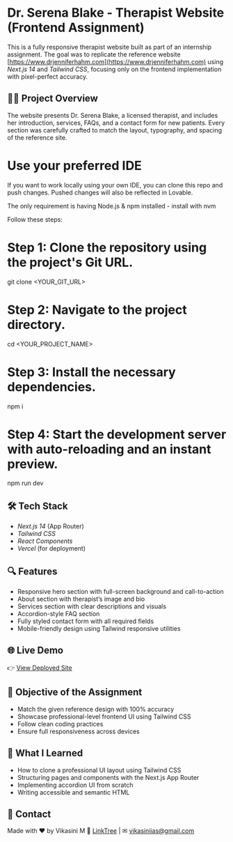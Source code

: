 # Dr. Serena Blake - Therapist Website (Frontend Assignment)

This is a fully responsive therapist website built as part of an internship assignment. The goal was to replicate the reference website [https://www.drjenniferhahm.com](https://www.drjenniferhahm.com) using *Next.js 14* and *Tailwind CSS*, focusing only on the frontend implementation with pixel-perfect accuracy.

## 👩‍⚕ Project Overview

The website presents Dr. Serena Blake, a licensed therapist, and includes her introduction, services, FAQs, and a contact form for new patients. Every section was carefully crafted to match the layout, typography, and spacing of the reference site.

# Use your preferred IDE

If you want to work locally using your own IDE, you can clone this repo and push changes. Pushed changes will also be reflected in Lovable.

The only requirement is having Node.js & npm installed - install with nvm

Follow these steps:

# Step 1: Clone the repository using the project's Git URL.
git clone <YOUR_GIT_URL>

# Step 2: Navigate to the project directory.
cd <YOUR_PROJECT_NAME>

# Step 3: Install the necessary dependencies.
npm i

# Step 4: Start the development server with auto-reloading and an instant preview.
npm run dev

## 🛠 Tech Stack

- *Next.js 14* (App Router)
- *Tailwind CSS*
- *React Components*
- *Vercel* (for deployment)

## 🔍 Features

- Responsive hero section with full-screen background and call-to-action
- About section with therapist’s image and bio
- Services section with clear descriptions and visuals
- Accordion-style FAQ section
- Fully styled contact form with all required fields
- Mobile-friendly design using Tailwind responsive utilities

## 🌐 Live Demo

👉 [View Deployed Site ]( )

## 🎯 Objective of the Assignment

- Match the given reference design with 100% accuracy
- Showcase professional-level frontend UI using Tailwind CSS
- Follow clean coding practices
- Ensure full responsiveness across devices

## 🧠 What I Learned

- How to clone a professional UI layout using Tailwind CSS
- Structuring pages and components with the Next.js App Router
- Implementing accordion UI from scratch
- Writing accessible and semantic HTML

## 📩 Contact

Made with ❤ by Vikasini M 
🔗 [LinkTree](https://linktr.ee/vikasinim) | ✉ vikasiniias@gmail.com
